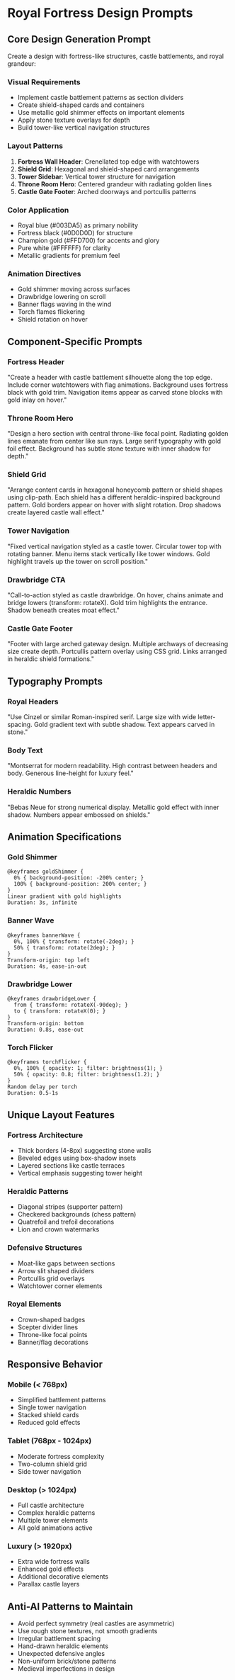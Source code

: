 # Royal Fortress Design Prompts

## Core Design Generation Prompt

Create a design with fortress-like structures, castle battlements, and royal grandeur:

### Visual Requirements
- Implement castle battlement patterns as section dividers
- Create shield-shaped cards and containers
- Use metallic gold shimmer effects on important elements
- Apply stone texture overlays for depth
- Build tower-like vertical navigation structures

### Layout Patterns
1. **Fortress Wall Header**: Crenellated top edge with watchtowers
2. **Shield Grid**: Hexagonal and shield-shaped card arrangements
3. **Tower Sidebar**: Vertical tower structure for navigation
4. **Throne Room Hero**: Centered grandeur with radiating golden lines
5. **Castle Gate Footer**: Arched doorways and portcullis patterns

### Color Application
- Royal blue (#003DA5) as primary nobility
- Fortress black (#0D0D0D) for structure
- Champion gold (#FFD700) for accents and glory
- Pure white (#FFFFFF) for clarity
- Metallic gradients for premium feel

### Animation Directives
- Gold shimmer moving across surfaces
- Drawbridge lowering on scroll
- Banner flags waving in the wind
- Torch flames flickering
- Shield rotation on hover

## Component-Specific Prompts

### Fortress Header
"Create a header with castle battlement silhouette along the top edge. Include corner watchtowers with flag animations. Background uses fortress black with gold trim. Navigation items appear as carved stone blocks with gold inlay on hover."

### Throne Room Hero
"Design a hero section with central throne-like focal point. Radiating golden lines emanate from center like sun rays. Large serif typography with gold foil effect. Background has subtle stone texture with inner shadow for depth."

### Shield Grid
"Arrange content cards in hexagonal honeycomb pattern or shield shapes using clip-path. Each shield has a different heraldic-inspired background pattern. Gold borders appear on hover with slight rotation. Drop shadows create layered castle wall effect."

### Tower Navigation
"Fixed vertical navigation styled as a castle tower. Circular tower top with rotating banner. Menu items stack vertically like tower windows. Gold highlight travels up the tower on scroll position."

### Drawbridge CTA
"Call-to-action styled as castle drawbridge. On hover, chains animate and bridge lowers (transform: rotateX). Gold trim highlights the entrance. Shadow beneath creates moat effect."

### Castle Gate Footer
"Footer with large arched gateway design. Multiple archways of decreasing size create depth. Portcullis pattern overlay using CSS grid. Links arranged in heraldic shield formations."

## Typography Prompts

### Royal Headers
"Use Cinzel or similar Roman-inspired serif. Large size with wide letter-spacing. Gold gradient text with subtle shadow. Text appears carved in stone."

### Body Text
"Montserrat for modern readability. High contrast between headers and body. Generous line-height for luxury feel."

### Heraldic Numbers
"Bebas Neue for strong numerical display. Metallic gold effect with inner shadow. Numbers appear embossed on shields."

## Animation Specifications

### Gold Shimmer
```
@keyframes goldShimmer {
  0% { background-position: -200% center; }
  100% { background-position: 200% center; }
}
Linear gradient with gold highlights
Duration: 3s, infinite
```

### Banner Wave
```
@keyframes bannerWave {
  0%, 100% { transform: rotate(-2deg); }
  50% { transform: rotate(2deg); }
}
Transform-origin: top left
Duration: 4s, ease-in-out
```

### Drawbridge Lower
```
@keyframes drawbridgeLower {
  from { transform: rotateX(-90deg); }
  to { transform: rotateX(0); }
}
Transform-origin: bottom
Duration: 0.8s, ease-out
```

### Torch Flicker
```
@keyframes torchFlicker {
  0%, 100% { opacity: 1; filter: brightness(1); }
  50% { opacity: 0.8; filter: brightness(1.2); }
}
Random delay per torch
Duration: 0.5-1s
```

## Unique Layout Features

### Fortress Architecture
- Thick borders (4-8px) suggesting stone walls
- Beveled edges using box-shadow insets
- Layered sections like castle terraces
- Vertical emphasis suggesting tower height

### Heraldic Patterns
- Diagonal stripes (supporter pattern)
- Checkered backgrounds (chess pattern)
- Quatrefoil and trefoil decorations
- Lion and crown watermarks

### Defensive Structures
- Moat-like gaps between sections
- Arrow slit shaped dividers
- Portcullis grid overlays
- Watchtower corner elements

### Royal Elements
- Crown-shaped badges
- Scepter divider lines
- Throne-like focal points
- Banner/flag decorations

## Responsive Behavior

### Mobile (< 768px)
- Simplified battlement patterns
- Single tower navigation
- Stacked shield cards
- Reduced gold effects

### Tablet (768px - 1024px)
- Moderate fortress complexity
- Two-column shield grid
- Side tower navigation

### Desktop (> 1024px)
- Full castle architecture
- Complex heraldic patterns
- Multiple tower elements
- All gold animations active

### Luxury (> 1920px)
- Extra wide fortress walls
- Enhanced gold effects
- Additional decorative elements
- Parallax castle layers

## Anti-AI Patterns to Maintain
- Avoid perfect symmetry (real castles are asymmetric)
- Use rough stone textures, not smooth gradients
- Irregular battlement spacing
- Hand-drawn heraldic elements
- Unexpected defensive angles
- Non-uniform brick/stone patterns
- Medieval imperfections in design